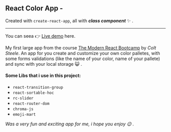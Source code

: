 
## React Color App - 
Created with `create-react-app`, all with ***class component*** :sparkles: .

---
You can seea :point_right: [Live demo](https://react-color-app.vercel.app/) here.

My first large app from the course [The Modern React Bootcamp](https://www.udemy.com/course/modern-react-bootcamp/) by *Colt Steele*.
An app for you create and customize your own color palletes, with some forms validations (like the name of your color, name of your pallete) and 
sync with your local storage :smiley_cat: .



#### Some Libs that i use in this project:

* `react-transition-group`
* `react-sortable-hoc`
* `rc-slider`
* `react-router-dom`
* `chroma-js`
* `emoji-mart`

*Was a very fun and exciting app for me, i hope you enjoy :wink: .*


